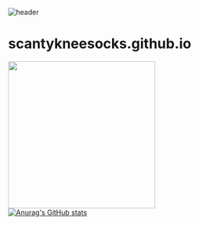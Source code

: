 <!--
**scantykneesocks/scantykneesocks** is a ✨ _special_ ✨ repository because its `README.md` (this file) appears on your GitHub profile.

Here are some ideas to get you started:

- 🔭 I’m currently working on ...
- 🌱 I’m currently learning ...
- 👯 I’m looking to collaborate on ...
- 🤔 I’m looking for help with ...
- 💬 Ask me about ...
- 📫 How to reach me: ...
- 😄 Pronouns: ...
- ⚡ Fun fact: ...
-->
![header](https://capsule-render.vercel.app/api?type=waving&color=auto&height=300&section=header&text=scantykneesocks&fontSize=90)
# scantykneesocks.github.io
<img height="300" width="300" src="https://github.com/scantykneesocks/GCP_project/assets/74139537/a4f8eb79-14c8-48ec-bc93-3f70d4d713a4"/><br>
[![Anurag's GitHub stats](https://github-readme-stats.vercel.app/api?username=scantykneesocks&show_icons=true&theme=neon)](https://github.com/anuraghazra/github-readme-stats)<br>

